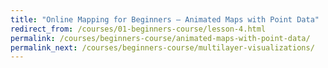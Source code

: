 ```yaml
---
title: "Online Mapping for Beginners — Animated Maps with Point Data"
redirect_from: /courses/01-beginners-course/lesson-4.html
permalink: /courses/beginners-course/animated-maps-with-point-data/
permalink_next: /courses/beginners-course/multilayer-visualizations/
---
```

